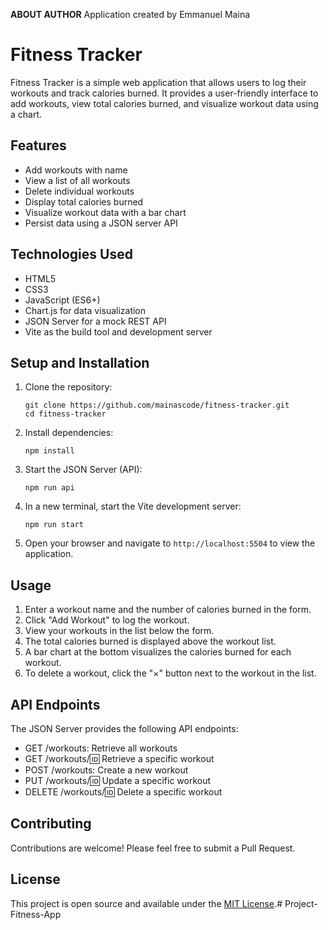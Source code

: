 **ABOUT AUTHOR**
Application created by Emmanuel Maina
# Fitness Tracker

Fitness Tracker is a simple web application that allows users to log their workouts and track calories burned. It provides a user-friendly interface to add workouts, view total calories burned, and visualize workout data using a chart.

## Features

- Add workouts with name 
- View a list of all workouts
- Delete individual workouts
- Display total calories burned
- Visualize workout data with a bar chart
- Persist data using a JSON server API

## Technologies Used

- HTML5
- CSS3
- JavaScript (ES6+)
- Chart.js for data visualization
- JSON Server for a mock REST API
- Vite as the build tool and development server

## Setup and Installation

1. Clone the repository:
   ```
   git clone https://github.com/mainascode/fitness-tracker.git
   cd fitness-tracker
   ```

2. Install dependencies:
   ```
   npm install
   ```

3. Start the JSON Server (API):
   ```
   npm run api
   ```

4. In a new terminal, start the Vite development server:
   ```
   npm run start
   ```

5. Open your browser and navigate to `http://localhost:5504` to view the application.

## Usage

1. Enter a workout name and the number of calories burned in the form.
2. Click "Add Workout" to log the workout.
3. View your workouts in the list below the form.
4. The total calories burned is displayed above the workout list.
5. A bar chart at the bottom visualizes the calories burned for each workout.
6. To delete a workout, click the "×" button next to the workout in the list.

## API Endpoints

The JSON Server provides the following API endpoints:

- GET /workouts: Retrieve all workouts
- GET /workouts/:id: Retrieve a specific workout
- POST /workouts: Create a new workout
- PUT /workouts/:id: Update a specific workout
- DELETE /workouts/:id: Delete a specific workout

## Contributing

Contributions are welcome! Please feel free to submit a Pull Request.

## License

This project is open source and available under the [MIT License](LICENSE).# Project-Fitness-App
